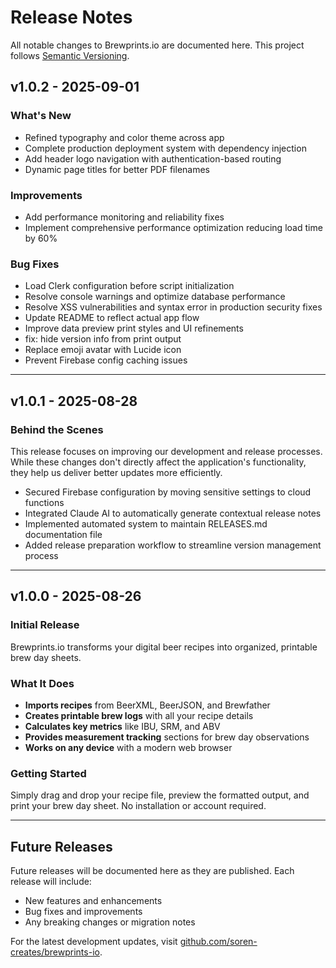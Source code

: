 # Release Notes

All notable changes to Brewprints.io are documented here. This project follows [Semantic Versioning](https://semver.org/).

## v1.0.2 - 2025-09-01

### What's New
- Refined typography and color theme across app
- Complete production deployment system with dependency injection
- Add header logo navigation with authentication-based routing
- Dynamic page titles for better PDF filenames

### Improvements
- Add performance monitoring and reliability fixes
- Implement comprehensive performance optimization reducing load time by 60%

### Bug Fixes
- Load Clerk configuration before script initialization
- Resolve console warnings and optimize database performance
- Resolve XSS vulnerabilities and syntax error in production security fixes
- Update README to reflect actual app flow
- Improve data preview print styles and UI refinements
- fix: hide version info from print output
- Replace emoji avatar with Lucide icon
- Prevent Firebase config caching issues

---

## v1.0.1 - 2025-08-28

### Behind the Scenes

This release focuses on improving our development and release processes. While these changes don't directly affect the application's functionality, they help us deliver better updates more efficiently.

- Secured Firebase configuration by moving sensitive settings to cloud functions
- Integrated Claude AI to automatically generate contextual release notes
- Implemented automated system to maintain RELEASES.md documentation file
- Added release preparation workflow to streamline version management process

---

## v1.0.0 - 2025-08-26

### Initial Release

Brewprints.io transforms your digital beer recipes into organized, printable brew day sheets.

### What It Does

- **Imports recipes** from BeerXML, BeerJSON, and Brewfather
- **Creates printable brew logs** with all your recipe details
- **Calculates key metrics** like IBU, SRM, and ABV
- **Provides measurement tracking** sections for brew day observations
- **Works on any device** with a modern web browser

### Getting Started

Simply drag and drop your recipe file, preview the formatted output, and print your brew day sheet. No installation or account required.

---

## Future Releases

Future releases will be documented here as they are published. Each release will include:
- New features and enhancements
- Bug fixes and improvements
- Any breaking changes or migration notes

For the latest development updates, visit [github.com/soren-creates/brewprints-io](https://github.com/soren-creates/brewprints-io).
